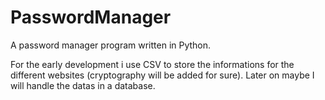 # PasswordManager
A password manager program written in Python.

For the early development i use CSV to store the informations for the different websites (cryptography will be added for sure). Later on maybe I will handle the datas in a database.

